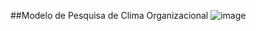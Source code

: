 ##Modelo de Pesquisa de Clima Organizacional
![image](https://github.com/user-attachments/assets/3d32c573-85ee-445f-9590-98a8015cf5a1)

